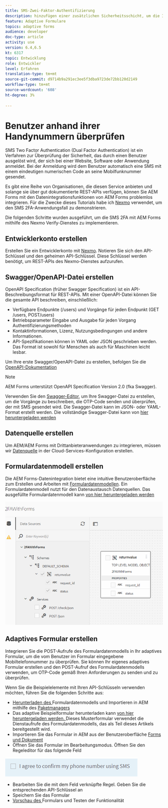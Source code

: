 ```yaml
---
title: SMS-Zwei-Faktor-Authentifizierung
description: hinzufügen einer zusätzlichen Sicherheitsschicht, um die Identität eines Benutzers zu bestätigen, wenn er bestimmte Aktivitäten durchführen möchte
feature: Adaptive Formulare
topics: adaptive forms
audience: developer
doc-type: article
activity: use
version: 6.4,6.5
kt: 6317
topic: Entwicklung
role: Entwickler
level: Erfahren
translation-type: tm+mt
source-git-commit: d9714b9a291ec3ee5f3dba9723de72bb120d2149
workflow-type: tm+mt
source-wordcount: '608'
ht-degree: 3%

---
```




# Benutzer anhand ihrer Handynummern überprüfen

SMS Two Factor Authentication (Dual Factor Authentication) ist ein Verfahren zur Überprüfung der Sicherheit, das durch einen Benutzer ausgelöst wird, der sich bei einer Website, Software oder Anwendung anmeldet. Bei der Anmeldung wird dem Benutzer automatisch eine SMS mit einem eindeutigen numerischen Code an seine Mobilfunknummer gesendet.

Es gibt eine Reihe von Organisationen, die diesen Service anbieten und solange sie über gut dokumentierte REST-APIs verfügen, können Sie AEM Forms mit den Datenintegrationsfunktionen von AEM Forms problemlos integrieren. Für die Zwecke dieses Tutorials habe ich [Nexmo](https://developer.nexmo.com/verify/overview) verwendet, um den SMS 2FA-Anwendungsfall zu demonstrieren.

Die folgenden Schritte wurden ausgeführt, um die SMS 2FA mit AEM Forms mithilfe des Nexmo Verify-Dienstes zu implementieren.

## Entwicklerkonto erstellen

Erstellen Sie ein Entwicklerkonto mit [Nexmo](https://dashboard.nexmo.com/sign-in). Notieren Sie sich den API-Schlüssel und den geheimen API-Schlüssel. Diese Schlüssel werden benötigt, um REST-APIs des Nexmo-Dienstes aufzurufen.

## Swagger/OpenAPI-Datei erstellen

OpenAPI Specification (früher Swagger Specification) ist ein API-Beschreibungsformat für REST-APIs. Mit einer OpenAPI-Datei können Sie die gesamte API beschreiben, einschließlich:

* Verfügbare Endpunkte (/users) und Vorgänge für jeden Endpunkt (GET /users, POST/users)
* Betriebsparameter Eingabe und Ausgabe für jeden Vorgang
Authentifizierungsmethoden
* Kontaktinformationen, Lizenz, Nutzungsbedingungen und andere Informationen.
* API-Spezifikationen können in YAML oder JSON geschrieben werden. Das Format ist sowohl für Menschen als auch für Maschinen leicht lesbar.

Um Ihre erste Swagger/OpenAPI-Datei zu erstellen, befolgen Sie die [OpenAPI-Dokumentation](https://swagger.io/docs/specification/2-0/basic-structure/)

>[!NOTE]
> AEM Forms unterstützt OpenAPI Specification Version 2.0 (fka Swagger).

Verwenden Sie den [Swagger-Editor](https://editor.swagger.io/), um Ihre Swagger-Datei zu erstellen, um die Vorgänge zu beschreiben, die OTP-Code senden und überprüfen, der mit SMS gesendet wird. Die Swagger-Datei kann im JSON- oder YAML-Format erstellt werden. Die vollständige Swagger-Datei kann von [hier heruntergeladen werden](assets/two-factore-authentication-swagger.zip)

## Datenquelle erstellen

Um AEM/AEM Forms mit Drittanbieteranwendungen zu integrieren, müssen wir [Datenquelle](https://docs.adobe.com/content/help/en/experience-manager-learn/forms/ic-web-channel-tutorial/parttwo.html) in der Cloud-Services-Konfiguration erstellen.

## Formulardatenmodell erstellen

Die AEM Forms-Datenintegration bietet eine intuitive Benutzeroberfläche zum Erstellen und Arbeiten mit [Formulardatenmodellen](https://docs.adobe.com/content/help/en/experience-manager-65/forms/form-data-model/create-form-data-models.html). Ein Formulardatenmodell nutzt für den Datenaustausch Datenquellen.
Das ausgefüllte Formulardatenmodell kann [von hier heruntergeladen werden](assets/sms-2fa-fdm.zip)

![fdm](assets/2FA-fdm.PNG)

## Adaptives Formular erstellen

Integrieren Sie die POST-Aufrufe des Formulardatenmodells in Ihr adaptives Formular, um die vom Benutzer im Formular eingegebene Mobiltelefonnummer zu überprüfen. Sie können Ihr eigenes adaptives Formular erstellen und den POST-Aufruf des Formulardatenmodells verwenden, um OTP-Code gemäß Ihren Anforderungen zu senden und zu überprüfen.

Wenn Sie die Beispielelemente mit Ihren API-Schlüsseln verwenden möchten, führen Sie die folgenden Schritte aus:

* [Herunterladen des ](assets/sms-2fa-fdm.zip) Formulardatenmodells und Importieren in AEM mithilfe des  [Paketmanagers](http://localhost:4502/crx/packmgr/index.jsp)
* Das adaptive Beispielformular herunterladen kann [von hier heruntergeladen werden. ](assets/sms-2fa-verification-af.zip) Dieses Musterformular verwendet die Dienstaufrufe des Formulardatenmodells, das als Teil dieses Artikels bereitgestellt wird.
* Importieren Sie das Formular in AEM aus der Benutzeroberfläche [Forms und Dokument](http://localhost:4502/aem/forms.html/content/dam/formsanddocuments)
* Öffnen Sie das Formular im Bearbeitungsmodus. Öffnen Sie den Regeleditor für das folgende Feld

![sms-send](assets/check-sms.PNG)

* Bearbeiten Sie die mit dem Feld verknüpfte Regel. Geben Sie die entsprechenden API-Schlüssel an
* Speichern Sie das Formular
* [Vorschau des ](http://localhost:4502/content/dam/formsanddocuments/sms-2fa-verification/jcr:content?wcmmode=disabled) Formulars und Testen der Funktionalität


